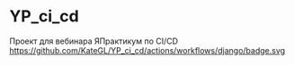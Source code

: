 # YP_ci_cd
Проект для вебинара ЯПрактикум по CI/CD
https://github.com/KateGL/YP_ci_cd/actions/workflows/django/badge.svg
